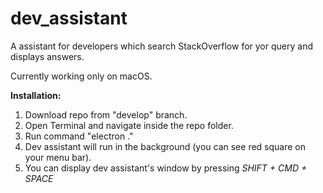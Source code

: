 # dev_assistant

A assistant for developers which search StackOverflow for yor query and displays answers.

Currently working only on macOS.

**Installation:** <br />
  1. Download repo from "develop" branch. <br />
  2. Open Terminal and navigate inside the repo folder. <br />
  3. Run command "electron ." <br />
  4. Dev assistant will run in the background (you can see red square on your menu bar). <br />
  5. You can display dev assistant's window by pressing *SHIFT + CMD + SPACE* <br />
